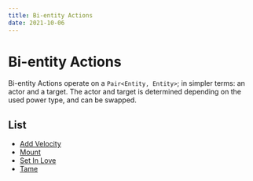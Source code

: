```yaml
---
title: Bi-entity Actions
date: 2021-10-06
---
```


# Bi-entity Actions

Bi-entity Actions operate on a `Pair<Entity, Entity>`; in simpler terms: an actor and a target. The actor and target is determined depending on the used power type, and can be swapped.

## List

* [Add Velocity](bientity_actions/add_velocity.md)
* [Mount](bientity_actions/mount.md)
* [Set In Love](bientity_actions/set_in_love.md)
* [Tame](bientity_actions/tame.md)
